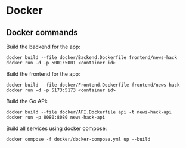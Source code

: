 # Docker

## Docker commands

Build the backend for the app:

    docker build --file docker/Backend.Dockerfile frontend/news-hack
    docker run -d -p 5001:5001 <container id>

Build the frontend for the app:

    docker build --file docker/Frontend.Dockerfile frontend/news-hack
    docker run -d -p 5173:5173 <container id>

Build the Go API:

    docker build --file docker/API.Dockerfile api -t news-hack-api
    docker run -p 8080:8080 news-hack-api

Build all services using docker compose:

    docker compose -f docker/docker-compose.yml up --build
